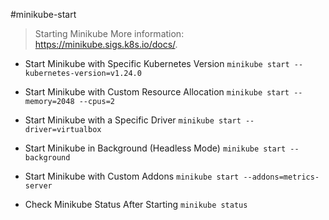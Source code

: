 #minikube-start

> Starting Minikube
> More information: <https://minikube.sigs.k8s.io/docs/>.

- Start Minikube with Specific Kubernetes Version
   `minikube start --kubernetes-version=v1.24.0`

- Start Minikube with Custom Resource Allocation
   `minikube start --memory=2048 --cpus=2`

- Start Minikube with a Specific Driver
   `minikube start --driver=virtualbox`

- Start Minikube in Background (Headless Mode)
   `minikube start --background`

- Start Minikube with Custom Addons
   `minikube start --addons=metrics-server`

- Check Minikube Status After Starting
   `minikube status`
